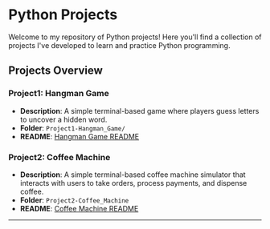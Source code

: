 # Python Projects

Welcome to my repository of Python projects! Here you'll find a collection of projects I've developed to learn and practice Python programming.

## Projects Overview

### Project1: Hangman Game
- **Description**: A simple terminal-based game where players guess letters to uncover a hidden word.
- **Folder**: `Project1-Hangman_Game/`
- **README**: [Hangman Game README](./Project1-Hangman_Game/README.md)

### Project2: Coffee Machine
- **Description**: A simple terminal-based coffee machine simulator that interacts with users to take orders, process payments, and dispense coffee.
- **Folder**: `Project2-Coffee_Machine`
- **README**: [Coffee Machine README](./Project2-Coffee_Machine/README.md)
---
